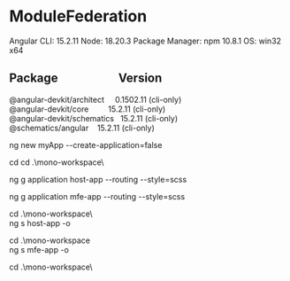 # ModuleFederation

Angular CLI: 15.2.11
Node: 18.20.3
Package Manager: npm 10.8.1
OS: win32 x64


Package&nbsp;&nbsp;&nbsp;&nbsp;&nbsp;&nbsp;&nbsp;&nbsp;&nbsp;&nbsp;&nbsp;&nbsp;&nbsp;&nbsp;&nbsp;&nbsp;&nbsp;&nbsp;&nbsp;&nbsp;&nbsp;&nbsp;Version
------------------------------------------------------
@angular-devkit/architect &nbsp;&nbsp;&nbsp;&nbsp;0.1502.11 (cli-only) <br>
@angular-devkit/core&nbsp;&nbsp;&nbsp;&nbsp;&nbsp;&nbsp;&nbsp;&nbsp;&nbsp;15.2.11 (cli-only) <br>
@angular-devkit/schematics&nbsp;&nbsp;&nbsp;15.2.11 (cli-only) <br>
@schematics/angular&nbsp;&nbsp;&nbsp;&nbsp;15.2.11 (cli-only) <br>

ng new myApp --create-application=false

cd cd .\mono-workspace\

ng g application host-app --routing --style=scss

ng g application mfe-app --routing --style=scss

cd .\mono-workspace\  
ng s host-app -o 

cd .\mono-workspace\
ng s mfe-app -o 

 cd .\mono-workspace\
 
